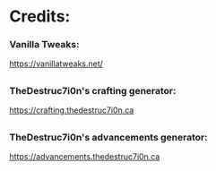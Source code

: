 # Credits:

### Vanilla Tweaks:
https://vanillatweaks.net/
##
### TheDestruc7i0n's crafting generator:
https://crafting.thedestruc7i0n.ca
##
### TheDestruc7i0n's advancements generator:
https://advancements.thedestruc7i0n.ca
